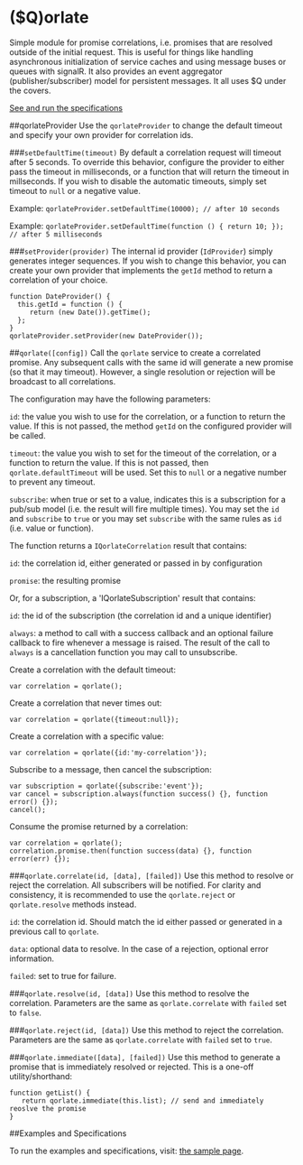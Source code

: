 ($Q)orlate
==================

Simple module for promise correlations, i.e. promises that are resolved outside of the initial request. This is useful
for things like handling asynchronous initialization of service caches and using message buses or queues with signalR.
It also provides an event aggregator (publisher/subscriber) model for persistent messages. It all uses $Q under the
covers.

[See and run the specifications](http://jeremylikness.github.io/qorlate/sample/tests.html)

##qorlateProvider
Use the `qorlateProvider` to change the default timeout and specify your own provider for correlation ids.

###`setDefaultTime(timeout)`
By default a correlation request will timeout after 5 seconds. To override this behavior, configure the provider to either 
pass the timeout in milliseconds, or a function that will return the timeout in millseconds. If you wish to disable the
automatic timeouts, simply set timeout to `null` or a negative value.

Example: `qorlateProvider.setDefaultTime(10000); // after 10 seconds`

Example: `qorlateProvider.setDefaultTime(function () { return 10; }); // after 5 milliseconds`

###`setProvider(provider)`
The internal id provider (`IdProvider`) simply generates integer sequences. If you wish to change this behavior, you can 
create your own provider that implements the `getId` method to return a correlation of your choice. 

    function DateProvider() {
      this.getId = function () { 
         return (new Date()).getTime();
      };
    }
    qorlateProvider.setProvider(new DateProvider());

##`qorlate([config])`
Call the `qorlate` service to create a correlated promise. Any subsequent calls with the same id will generate a new 
promise (so that it may timeout). However, a single resolution or rejection will be broadcast to all correlations.

The configuration may have the following parameters: 

`id`: the value you wish to use for the correlation, or a function to return the value. If this is not passed, the method
`getId` on the configured provider will be called.

`timeout`: the value you wish to set for the timeout of the correlation, or a function to return the value. If this is not
passed, then `qorlate.defaultTimeout` will be used. Set this to `null` or a negative number to prevent any timeout.

`subscribe`: when true or set to a value, indicates this is a subscription for a pub/sub model (i.e. the result will
fire multiple times). You may set the `id` and `subscribe` to `true` or you may set `subscribe` with the same rules
as `id` (i.e. value or function).

The function returns a `IQorlateCorrelation` result that contains: 

`id`: the correlation id, either generated or passed in by configuration 

`promise`: the resulting promise

Or, for a subscription, a 'IQorlateSubscription' result that contains:

`id`: the id of the subscription (the correlation id and a unique identifier)

`always`: a method to call with a success callback and an optional failure callback to fire whenever a message is
raised. The result of the call to `always` is a cancellation function you may call to unsubscribe.

Create a correlation with the default timeout: 

`var correlation = qorlate();`

Create a correlation that never times out: 

`var correlation = qorlate({timeout:null});` 

Create a correlation with a specific value: 

`var correlation = qorlate({id:'my-correlation'});`

Subscribe to a message, then cancel the subscription:

    var subscription = qorlate({subscribe:'event'});
    var cancel = subscription.always(function success() {}, function error() {});
    cancel();

Consume the promise returned by a correlation: 

    var correlation = qorlate();
    correlation.promise.then(function success(data) {}, function error(err) {});
    
###`qorlate.correlate(id, [data], [failed])`
Use this method to resolve or reject the correlation. All subscribers will be notified. For clarity and consistency, it
is recommended to use the `qorlate.reject` or `qorlate.resolve` methods instead.

`id`: the correlation id. Should match the id either passed or generated in a previous call to `qorlate`. 

`data`: optional data to resolve. In the case of a rejection, optional error information. 

`failed`: set to true for failure.

###`qorlate.resolve(id, [data])`
Use this method to resolve the correlation. Parameters are the same as `qorlate.correlate` with `failed` set to `false`.

###`qorlate.reject(id, [data])`
Use this method to reject the correlation. Parameters are the same as `qorlate.correlate` with `failed` set to `true`.

###`qorlate.immediate([data], [failed])` 
Use this method to generate a promise that is immediately resolved or rejected. This is a one-off utility/shorthand:

    function getList() {
       return qorlate.immediate(this.list); // send and immediately reoslve the promise 
    }
    
##Examples and Specifications

To run the examples and specifications, visit: [the sample page](http://jeremylikness.github.io/qorlate/sample/).
